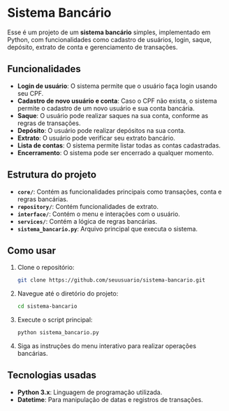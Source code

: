 # Sistema Bancário

Esse é um projeto de um **sistema bancário** simples, implementado em Python, com funcionalidades como cadastro de usuários, login, saque, depósito, extrato de conta e gerenciamento de transações.

## Funcionalidades

- **Login de usuário**: O sistema permite que o usuário faça login usando seu CPF.
- **Cadastro de novo usuário e conta**: Caso o CPF não exista, o sistema permite o cadastro de um novo usuário e sua conta bancária.
- **Saque**: O usuário pode realizar saques na sua conta, conforme as regras de transações.
- **Depósito**: O usuário pode realizar depósitos na sua conta.
- **Extrato**: O usuário pode verificar seu extrato bancário.
- **Lista de contas**: O sistema permite listar todas as contas cadastradas.
- **Encerramento**: O sistema pode ser encerrado a qualquer momento.

## Estrutura do projeto

- **`core/`**: Contém as funcionalidades principais como transações, conta e regras bancárias.
- **`repository/`**: Contém funcionalidades de extrato.
- **`interface/`**: Contém o menu e interações com o usuário.
- **`services/`**: Contém a lógica de regras bancárias.
- **`sistema_bancario.py`**: Arquivo principal que executa o sistema.

## Como usar

1. Clone o repositório:
    ```bash
    git clone https://github.com/seuusuario/sistema-bancario.git
    ```

2. Navegue até o diretório do projeto:
    ```bash
    cd sistema-bancario
    ```

3. Execute o script principal:
    ```bash
    python sistema_bancario.py
    ```

4. Siga as instruções do menu interativo para realizar operações bancárias.


## Tecnologias usadas

- **Python 3.x**: Linguagem de programação utilizada.
- **Datetime**: Para manipulação de datas e registros de transações.